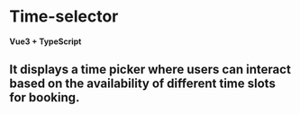 # Time-selector
<strong>Vue3 + TypeScript<strong/>
<h2>It displays a time picker where users can interact based on the availability of different time slots for booking.<h2/>
